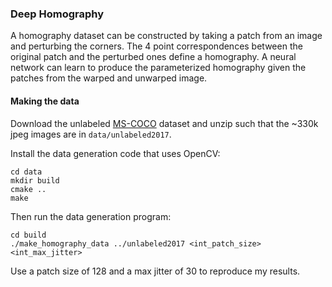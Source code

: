### Deep Homography

A homography dataset can be constructed by taking a patch from an image and perturbing the corners. The 4 point correspondences between the original patch and the perturbed ones define a homography. A neural network can learn to produce the parameterized homography given the patches from the warped and unwarped image.

#### Making the data

Download the unlabeled [MS-COCO](http://cocodataset.org/#home) dataset and unzip such that the ~330k jpeg images are in `data/unlabeled2017`.

Install the data generation code that uses OpenCV:

```
cd data
mkdir build
cmake ..
make
```

Then run the data generation program:

```
cd build
./make_homography_data ../unlabeled2017 <int_patch_size> <int_max_jitter>
```

Use a patch size of 128 and a max jitter of 30 to reproduce my results.

